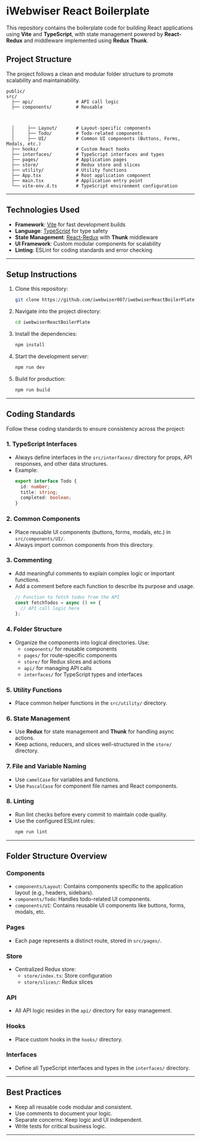 
# iWebwiser React Boilerplate

This repository contains the boilerplate code for building React applications using **Vite** and **TypeScript**, with state management powered by **React-Redux** and middleware implemented using **Redux Thunk**.

## **Project Structure**

The project follows a clean and modular folder structure to promote scalability and maintainability.

```
public/
src/
  ├── api/                # API call logic
  ├── components/         # Reusable 
  

  
  │     ├── Layout/       # Layout-specific components
  │     ├── Todo/         # Todo-related components
  │     ├── UI/           # Common UI components (Buttons, Forms, Modals, etc.)
  ├── hooks/              # Custom React hooks
  ├── interfaces/         # TypeScript interfaces and types
  ├── pages/              # Application pages
  ├── store/              # Redux store and slices
  ├── utility/            # Utility functions
  ├── App.tsx             # Root application component
  ├── main.tsx            # Application entry point
  └── vite-env.d.ts       # TypeScript environment configuration
```

---

## **Technologies Used**

- **Framework**: [Vite](https://vitejs.dev/) for fast development builds
- **Language**: [TypeScript](https://www.typescriptlang.org/) for type safety
- **State Management**: [React-Redux](https://react-redux.js.org/) with **Thunk** middleware
- **UI Framework**: Custom modular components for scalability
- **Linting**: ESLint for coding standards and error checking

---

## **Setup Instructions**

1. Clone this repository:
   ```bash
   git clone https://github.com/iwebwiser007/iwebwiserReactBoilerPlate.git
   ```

2. Navigate into the project directory:
   ```bash
   cd iwebwiserReactBoilerPlate
   ```

3. Install the dependencies:
   ```bash
   npm install
   ```

4. Start the development server:
   ```bash
   npm run dev
   ```

5. Build for production:
   ```bash
   npm run build
   ```

---

## **Coding Standards**

Follow these coding standards to ensure consistency across the project:

### **1. TypeScript Interfaces**
- Always define interfaces in the `src/interfaces/` directory for props, API responses, and other data structures.
- Example:
  ```ts
  export interface Todo {
    id: number;
    title: string;
    completed: boolean;
  }
  ```

### **2. Common Components**
- Place reusable UI components (buttons, forms, modals, etc.) in `src/components/UI/`.
- Always import common components from this directory.

### **3. Commenting**
- Add meaningful comments to explain complex logic or important functions.
- Add a comment before each function to describe its purpose and usage.
  ```ts
  // Function to fetch todos from the API
  const fetchTodos = async () => {
    // API call logic here
  };
  ```

### **4. Folder Structure**
- Organize the components into logical directories. Use:
  - `components/` for reusable components
  - `pages/` for route-specific components
  - `store/` for Redux slices and actions
  - `api/` for managing API calls
  - `interfaces/` for TypeScript types and interfaces

### **5. Utility Functions**
- Place common helper functions in the `src/utility/` directory.

### **6. State Management**
- Use **Redux** for state management and **Thunk** for handling async actions.
- Keep actions, reducers, and slices well-structured in the `store/` directory.

### **7. File and Variable Naming**
- Use `camelCase` for variables and functions.
- Use `PascalCase` for component file names and React components.

### **8. Linting**
- Run lint checks before every commit to maintain code quality.
- Use the configured ESLint rules:
  ```bash
  npm run lint
  ```

---

## **Folder Structure Overview**

### **Components**
- `components/Layout`: Contains components specific to the application layout (e.g., headers, sidebars).
- `components/Todo`: Handles todo-related UI components.
- `components/UI`: Contains reusable UI components like buttons, forms, modals, etc.

### **Pages**
- Each page represents a distinct route, stored in `src/pages/`.

### **Store**
- Centralized Redux store:
  - `store/index.ts`: Store configuration
  - `store/slices/`: Redux slices

### **API**
- All API logic resides in the `api/` directory for easy management.

### **Hooks**
- Place custom hooks in the `hooks/` directory.

### **Interfaces**
- Define all TypeScript interfaces and types in the `interfaces/` directory.

---

## **Best Practices**

- Keep all reusable code modular and consistent.
- Use comments to document your logic.
- Separate concerns: Keep logic and UI independent.
- Write tests for critical business logic.

---
